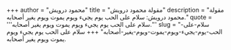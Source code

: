 +++
author = "محمود درويش"
title = "مقولة محمود درويش"
description = "مقولة محمود درويش: سلام على الحب يوم يجيء ويوم يموت ويوم يغير أصحابه."
quote = '''سلام على الحب يوم يجيء ويوم يموت ويوم يغير أصحابه.'''
slug = "سلام-على-الحب-يوم-يجيء-ويوم-يموت-ويوم-يغير-أصحابه"
+++
سلام على الحب يوم يجيء ويوم يموت ويوم يغير أصحابه.
